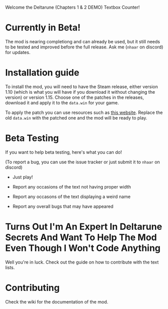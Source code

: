 Welcome the Deltarune (Chapters 1 & 2 DEMO) Textbox Counter!

# Currently in Beta!

The mod is nearing completiong and can already be used, but it still needs to be tested and improved before the full release. Ask me (`nhaar` on discord) for updates.

# Installation guide
To install the mod, you will need to have the Steam release, either version 1.10 (which is what you will have if you download it without changing the version) or version 1.15. Choose one of the patches in the releases, download it and apply it to the `data.win` for your game.

To apply the patch you can use resources such as [this website](https://www.marcrobledo.com/RomPatcher.js/). Replace the
old `data.win` with the patched one and the mod will be ready to play.

# Beta Testing

If you want to help beta testing, here's what you can do!

(To report a bug, you can use the issue tracker or just submit it to `nhaar` on discord)

* Just play!

* Report any occasions of the text not having proper width

* Report any occasons of the text displaying a weird name

* Report any overall bugs that may have appeared

# Turns Out I'm An Expert In Deltarune Secrets And Want To Help The Mod Even Though I Won't Code Anything

Well you're in luck. Check out the guide on how to contribute with the text lists.

# Contributing

Check the wiki for the documentation of the mod.